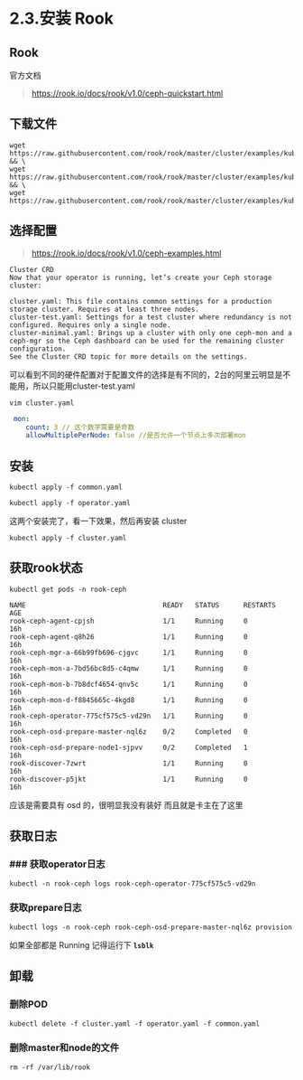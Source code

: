 # 2.3.安装 Rook


## Rook
官方文档
> https://rook.io/docs/rook/v1.0/ceph-quickstart.html

## 下载文件
```
wget https://raw.githubusercontent.com/rook/rook/master/cluster/examples/kubernetes/ceph/common.yaml && \
wget https://raw.githubusercontent.com/rook/rook/master/cluster/examples/kubernetes/ceph/operator.yaml && \
wget https://raw.githubusercontent.com/rook/rook/master/cluster/examples/kubernetes/ceph/cluster.yaml
```

## 选择配置
> https://rook.io/docs/rook/v1.0/ceph-examples.html

```
Cluster CRD
Now that your operator is running, let’s create your Ceph storage cluster:

cluster.yaml: This file contains common settings for a production storage cluster. Requires at least three nodes.
cluster-test.yaml: Settings for a test cluster where redundancy is not configured. Requires only a single node.
cluster-minimal.yaml: Brings up a cluster with only one ceph-mon and a ceph-mgr so the Ceph dashboard can be used for the remaining cluster configuration.
See the Cluster CRD topic for more details on the settings.
```
可以看到不同的硬件配置对于配置文件的选择是有不同的，2台的阿里云明显是不能用，所以只能用cluster-test.yaml

`vim cluster.yaml`
```yaml
 mon:
    count: 3 // 这个数字需要是奇数
    allowMultiplePerNode: false //是否允许一个节点上多次部署mon
```




## 安装
```
kubectl apply -f common.yaml
```

```
kubectl apply -f operator.yaml
```

这两个安装完了，看一下效果，然后再安装 cluster 

```
kubectl apply -f cluster.yaml
```

## 获取rook状态
```
kubectl get pods -n rook-ceph
```

```$xslt
NAME                                  READY   STATUS      RESTARTS   AGE
rook-ceph-agent-cpjsh                 1/1     Running     0          16h
rook-ceph-agent-q8h26                 1/1     Running     0          16h
rook-ceph-mgr-a-66b99fb696-cjgvc      1/1     Running     0          16h
rook-ceph-mon-a-7bd56bc8d5-c4qmw      1/1     Running     0          16h
rook-ceph-mon-b-7b8dcf4654-qnv5c      1/1     Running     0          16h
rook-ceph-mon-d-f8845665c-4kgd8       1/1     Running     0          16h
rook-ceph-operator-775cf575c5-vd29n   1/1     Running     0          16h
rook-ceph-osd-prepare-master-nql6z    0/2     Completed   0          16h
rook-ceph-osd-prepare-node1-sjpvv     0/2     Completed   1          16h
rook-discover-7zwrt                   1/1     Running     0          16h
rook-discover-p5jkt                   1/1     Running     0          16h
```
应该是需要具有 osd 的，很明显我没有装好
而且就是卡主在了这里

## 获取日志

### ### 获取operator日志
```
kubectl -n rook-ceph logs rook-ceph-operator-775cf575c5-vd29n

```

### 获取prepare日志

```
kubectl logs -n rook-ceph rook-ceph-osd-prepare-master-nql6z provision
```

如果全部都是 Running 记得运行下 __`lsblk`__




## 卸载
### 删除POD
```
kubectl delete -f cluster.yaml -f operator.yaml -f common.yaml
```
### 删除master和node的文件
```
rm -rf /var/lib/rook
```
